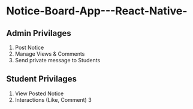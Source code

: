 # Notice-Board-App---React-Native-

## Admin Privilages
1. Post Notice 
2. Manage Views & Comments
3. Send private message to Students


## Student Privilages 

1. View Posted Notice
2. Interactions (Like, Comment)
3
